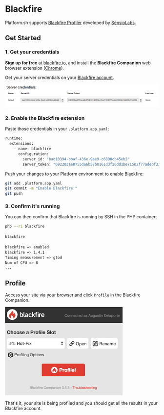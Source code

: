# Blackfire

Platform.sh supports [Blackfire Profiler](https://blackfire.io/)
developed by [SensioLabs](http://sensiolabs.com/).

## Get Started

### 1. Get your credentials

**Sign up for free** at [blackfire.io](https://blackfire.io/signup), and
install the **Blackfire Companion** web browser extension
([Chrome](https://chrome.google.com/webstore/detail/blackfire-companion/miefikpgahefdbcgoiicnmpbeeomffld)).

Get your server credentials on your [Blackfire
account](https://blackfire.io/account/credentials).

![Blackfire credentials](/images/blackfire-credentials.png)

### 2. Enable the Blackfire extension

Paste those credentials in your `.platform.app.yaml`:

```bash
runtime:
  extensions:
    - name: blackfire
      configuration:
        server_id: "bad10394-bbaf-436e-9ee9-c6090cb45eb2"
        server_token: "692203ae8755da6b57b8161d3f20dd1be71502f77adebf3363d164033d74d29b"
```

Push your changes to your Platform environment to enable Blackfire:

```bash
git add .platform.app.yaml
git commit -m "Enable Blackfire."
git push
```

### 3. Confirm it's running

You can then confirm that Blackfire is running by SSH in the PHP container:

```bash
php --ri blackfire

blackfire

blackfire => enabled
blackfire => 1.4.1
Timing measurement => gtod
Num of CPU => 8
...
```

## Profile

Access your site via your browser and click `Profile` in the Blackfire
Companion.

![Blackfire Companion](/images/blackfire-companion.png)

That's it, your site is being profiled and you should get all the
results in your Blackfire account.
